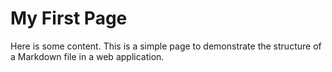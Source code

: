 # My First Page

Here is some content.
This is a simple page to demonstrate the structure of a Markdown file in a web application.